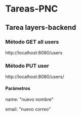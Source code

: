 # Tareas-PNC
## Tarea layers-backend
### Método GET all users
http://localhost:8080/users

### Método PUT user
http://localhost:8080/users/<id>
#### Parámetros
name: "nuevo nombre"

email: "nuevo correo"
